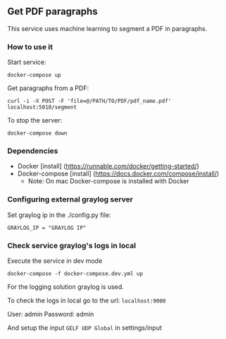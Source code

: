 ## Get PDF paragraphs

This service uses machine learning to segment a PDF in paragraphs.

### How to use it

Start service:

  `docker-compose up`

Get paragraphs from a PDF:

   `curl -i -X POST -F 'file=@/PATH/TO/PDF/pdf_name.pdf' localhost:5010/segment`

To stop the server:

  `docker-compose down`


### Dependencies
 * Docker [install] (https://runnable.com/docker/getting-started/)
 * Docker-compose [install] (https://docs.docker.com/compose/install/)
    * Note: On mac Docker-compose is installed with Docker


### Configuring external graylog server 

Set graylog ip in the ./config.py file:

   `GRAYLOG_IP = "GRAYLOG IP"`


### Check service graylog's logs in local

Execute the service in dev mode

   `docker-compose -f docker-compose.dev.yml up`

For the logging solution graylog is used.

To check the logs in local go to the url:
`localhost:9000`

User: admin
Password: admin

And setup the input `GELF UDP Global` in settings/input